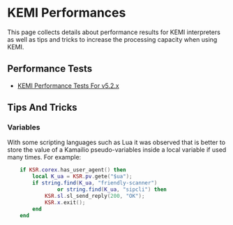 # KEMI Performances

This page collects details about performance results for KEMI
interpreters as well as tips and tricks to increase the processing
capacity when using KEMI.

## Performance Tests

-   [KEMI Performance Tests For v5.2.x](../kemi/performance-tests/5.2.x.md)

## Tips And Tricks

### Variables

With some scripting languages such as Lua it was observed that is better
to store the value of a Kamailio pseudo-variables inside a local
variable if used many times. For example:

``` lua
    if KSR.corex.has_user_agent() then
        local K_ua = KSR.pv.gete("$ua");
        if string.find(K_ua, "friendly-scanner")
                or string.find(K_ua, "sipcli") then
            KSR.sl.sl_send_reply(200, "OK");
            KSR.x.exit();
        end
    end
```
